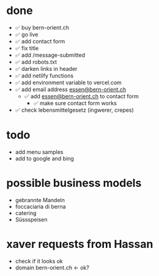 # done

- ✅ buy bern-orient.ch
- ✅ go live
- ✅ add contact form
- ✅ fix title
- ✅ add /message-submitted
- ✅ add robots.txt
- ✅ darken links in header
- ✅ add netlify functions
- ✅ add environment variable to vercel.com
- ✅ add email address essen@bern-orient.ch
  - ✅ add essen@bern-orient.ch to contact form
    - ✅ make sure contact form works
- ✅ check lebensmittelgesetz (ingwerer, crepes)

# todo

- add menu samples
- add to google and bing

# possible business models

- gebrannte Mandeln
- foccaciaria di berna
- catering
- Süssspeisen

# xaver requests from Hassan

- check if it looks ok
- domain bern-orient.ch <- ok?
